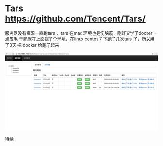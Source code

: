 # Tars     https://github.com/Tencent/Tars/



服务器没有资源一直跑tars ，tars 在mac 环境也是伤脑筋，刚好又学了docker 一点皮毛 干脆就在上面搭了个环境，在linux centos 7 下跑了几次tars 了，所以用了3天 把 docker 给跑了起来 


 ![image](https://github.com/nigly/docker_tars/blob/master/images/1.png)



待续

